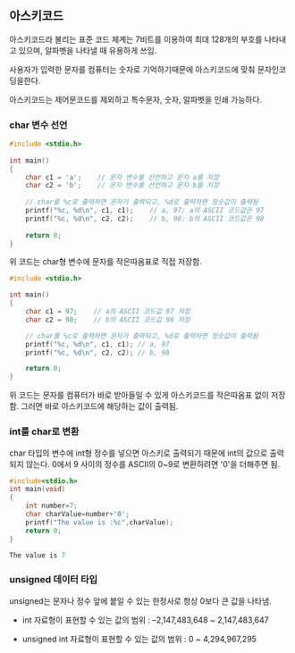 ## 아스키코드
아스키코드라 불리는 표준 코드 체계는 7비트를 이용하여 최대 128개의 부호를 나타내고 있으며, 알파벳을 나타낼 때 유용하게 쓰임. 

사용자가 입력한 문자를 컴퓨터는 숫자로 기억하기때문에 아스키코드에 맞춰 문자인코딩을한다.

아스키코드는 제어문코드를 제외하고 특수문자, 숫자, 알파벳을 인쇄 가능하다.

### char 변수 선언
```c
#include <stdio.h>
 
int main()
{
    char c1 = 'a';    // 문자 변수를 선언하고 문자 a를 저장
    char c2 = 'b';    // 문자 변수를 선언하고 문자 b를 저장
 
    // char를 %c로 출력하면 문자가 출력되고, %d로 출력하면 정숫값이 출력됨
    printf("%c, %d\n", c1, c1);    // a, 97: a의 ASCII 코드값은 97
    printf("%c, %d\n", c2, c2);    // b, 98: b의 ASCII 코드값은 98
 
    return 0;
}
```
위 코드는 char형 변수에 문자를 작은따옴표로 직접 저장함.
```c
#include <stdio.h>

int main()
{
    char c1 = 97;    // a의 ASCII 코드값 97 저장
    char c2 = 98;    // b의 ASCII 코드값 98 저장

    // char를 %c로 출력하면 문자가 출력되고, %d로 출력하면 정숫값이 출력됨
    printf("%c, %d\n", c1, c1); // a, 97
    printf("%c, %d\n", c2, c2); // b, 98

    return 0;
}
```
위 코드는 문자를 컴퓨터가 바로 받아들일 수 있게 아스키코드를 작은따옴표 없이 저장함. 그러면 바로 아스키코드에 해당하는 값이 출력됨.
### int를 char로 변환
char 타입의 변수에 int형 정수를 넣으면 아스키로 출력되기 때문에 int의 값으로 출력되지 않는다.
0에서 9 사이의 정수를 ASCII의 0~9로 변환하려면 '0'을 더해주면 됨.

```c
#include<stdio.h>
int main(void)
{
    int number=7;  
    char charValue=number+'0';
    printf("The value is :%c",charValue);
    return 0;
}
```
```c
The value is 7
```
### unsigned 데이터 타입
unsigned는 문자나 정수 앞에 붙일 수 있는 한정사로 항상 0보다 큰 값을 나타냄.

* int 자료형이 표현할 수 있는 값의 범위 : –2,147,483,648 ~ 2,147,483,647

* unsigned int 자료형이 표현할 수 있는 값의 범위 : 0 ~ 4,294,967,295
